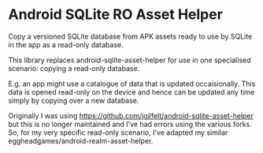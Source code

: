 # Android SQLite RO Asset Helper

Copy a versioned SQLite database from APK assets ready to use by SQLite in the app as a read-only database.

This library replaces android-sqlite-asset-helper for use in one specialised scenario: copying a read-only database.

E.g. an app might use a catalogue of data that is updated occaisionally. This data is opened read-only on the device and hence can be updated any time simply by copying over a new database.

Originally I was using https://github.com/jgilfelt/android-sqlite-asset-helper but this is no longer maintained and I've had errors using the various forks. So, for my very specific read-only scenario, I've adapted my similar eggheadgames/android-realm-asset-helper.
